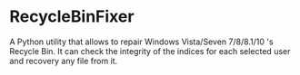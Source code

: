 # RecycleBinFixer
A Python utility that allows to repair Windows Vista/Seven 7/8/8.1/10 's Recycle Bin. It can check the integrity of the indices for each selected user and recovery any file from it.
